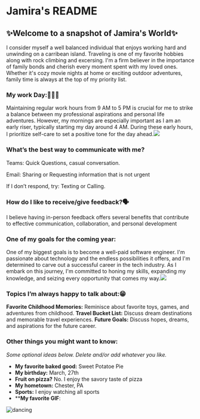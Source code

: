 # Jamira's README

## ✨Welcome to a snapshot of Jamira's World✨ 
 I consider myself a well balanced individual that enjoys working hard and unwinding on a carribean island. Traveling is one of my favorite hobbies along with rock climbing and excersing. I'm a firm believer in the importance of family bonds and cherish every moment spent with my loved ones. Whether it's cozy movie nights at home or exciting outdoor adventures, family time is always at the top of my priority list.

### My work Day:👩🏾‍💻
Maintaining regular work hours from 9 AM to 5 PM is crucial for me to strike a balance between my professional aspirations and personal life adventures. However, my mornings are especially important as I am an early riser, typically starting my day around 4 AM. During these early hours, I prioritize self-care to set a positive tone for the day ahead.![](https://qph.cf2.quoracdn.net/main-qimg-8f663bef3e17372b76fb5804c292ae7e-lq)


### What’s the best way to communicate with me?
Teams: Quick Questions, casual conversation.

Email: Sharing or Requesting information that is not urgent

If I don’t respond, try: Texting or Calling.



	

### How do I like to receive/give feedback?🗣️
 I believe having in-person feedback offers several benefits that contribute to effective communication, collaboration, and personal development

### One of my goals for the coming year:
One of my biggest goals is to become a well-paid software engineer. I'm passionate about technology and the endless possibilities it offers, and I'm determined to carve out a successful career in the tech industry. As I embark on this journey, I'm committed to honing my skills, expanding my knowledge, and seizing every opportunity that comes my way.![](https://miro.medium.com/v2/resize:fit:1400/1*ck_FKVBFwfzt63wnzulNUQ.jpeg)

### Topics I’m always happy to talk about:😁
**Favorite Childhood Memories:** Reminisce about favorite toys, games, and adventures from childhood.
**Travel Bucket List:** Discuss dream destinations and memorable travel experiences.
**Future Goals:** Discuss hopes, dreams, and aspirations for the future  career.

### Other things you might want to know:
*Some optional ideas below. Delete and/or add whatever you like.*

* **My favorite baked good:** Sweet Potatoe Pie
* **My birthday:** March, 27th
* **Fruit on pizza?** No. I enjoy the savory taste of pizza
* **My hometown:** Chester, PA
* **Sports:** I enjoy watching all sports
* ****My favorite GIF**: 

![dancing](https://media4.giphy.com/media/v1.Y2lkPTc5MGI3NjExOHh2eTBldnoyZXZxOTY1YjRoaW45ZmV6ZWdoYjl6cDcwbHJtZ3EyMiZlcD12MV9pbnRlcm5hbF9naWZfYnlfaWQmY3Q9Zw/1GrsfWBDiTN60/giphy.gif)

